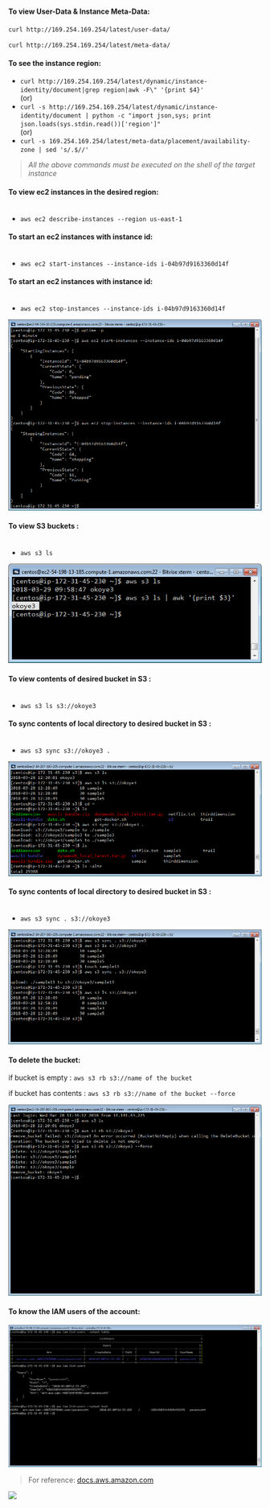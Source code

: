 #### To view User-Data & Instance Meta-Data:   <br />

`curl http://169.254.169.254/latest/user-data/`
<br />

`curl http://169.254.169.254/latest/meta-data/`


#### To see the instance region:

* ` curl http://169.254.169.254/latest/dynamic/instance-identity/document|grep region|awk -F\" '{print $4}' `                     <br /> (or) <br />
* `curl -s http://169.254.169.254/latest/dynamic/instance-identity/document | python -c "import json,sys; print json.loads(sys.stdin.read())['region']"`  <br /> (or) <br />
* `curl -s 169.254.169.254/latest/meta-data/placement/availability-zone | sed 's/.$//'`






> _All the above commands must be executed on the shell of the target instance_


#### To view ec2 instances in the desired region:   <br />   <br />

* `aws ec2 describe-instances --region us-east-1`



#### To start an ec2 instances with instance id:   <br />   <br />
* `aws ec2 start-instances --instance-ids i-04b97d9163360d14f `



#### To start an ec2 instances with instance id:   <br />   <br />
* `aws ec2 stop-instances --instance-ids i-04b97d9163360d14f `

![](assets/IMG_02042018_024809_0.png)




#### To view S3 buckets :   <br />   <br />
* `aws s3 ls`



![](assets/IMG_29032018_154237_0.png)

#### To view contents of desired bucket in S3  :   <br />   <br />
* `aws s3 ls s3://okoye3`



#### To sync contents of local directory to desired bucket in S3  :   <br />   <br />
* `aws s3 sync s3://okoye3 .`




![](assets/IMG_28032018_183413_0.png)




#### To sync contents of local directory to desired bucket in S3  :   <br />   <br />
* `aws s3 sync . s3://okoye3`




![](assets/IMG_28032018_182530_0.png)






#### To delete the bucket:
if bucket is empty : `aws s3 rb s3://name of the bucket`

if bucket has contents : `aws s3 rb s3://name of the bucket --force`


![](assets/IMG_28032018_204105_0.png)

#### To know the IAM users of the account:

![](assets/IMG_29032018_161541_0.png)

>For reference: [docs.aws.amazon.com](https://docs.aws.amazon.com/cli/latest/userguide/using-s3-commands.html)


![](IMG_02042018_144206_0.png)
